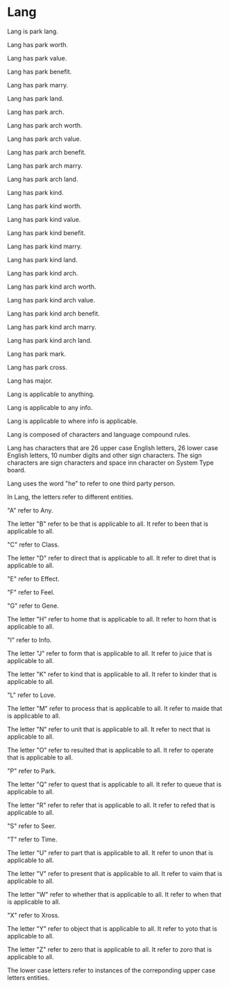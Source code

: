 # Lang

Lang is park lang.

Lang has park worth.

Lang has park value.

Lang has park benefit.

Lang has park marry.

Lang has park land.

Lang has park arch.

Lang has park arch worth.

Lang has park arch value.

Lang has park arch benefit.

Lang has park arch marry.

Lang has park arch land.

Lang has park kind.

Lang has park kind worth.

Lang has park kind value.

Lang has park kind benefit.

Lang has park kind marry.

Lang has park kind land.

Lang has park kind arch.

Lang has park kind arch worth.

Lang has park kind arch value.

Lang has park kind arch benefit.

Lang has park kind arch marry.

Lang has park kind arch land.

Lang has park mark.

Lang has park cross.

Lang has major.

Lang is applicable to anything.

Lang is applicable to any info.

Lang is applicable to where info is applicable.

Lang is composed of characters and language compound rules.

Lang has characters that are 26 upper case English letters, 26 lower case English letters, 10 number digits and other sign characters.
The sign characters are sign characters and space inn character on System Type board.

Lang uses the word "he" to refer to one third party person.

In Lang, the letters refer to different entities.

"A" refer to Any.

The letter "B" refer to be that is applicable to all.
It refer to been that is applicable to all.

"C" refer to Class.

The letter "D" refer to direct that is applicable to all.
It refer to diret that is applicable to all.

"E" refer to Effect.

"F" refer to Feel.

"G" refer to Gene.

The letter "H" refer to home that is applicable to all.
It refer to horn that is applicable to all.

"I" refer to Info.

The letter "J" refer to form that is applicable to all.
It refer to juice that is applicable to all.

The letter "K" refer to kind that is applicable to all.
It refer to kinder that is applicable to all.

"L" refer to Love.

The letter "M" refer to process that is applicable to all.
It refer to maide that is applicable to all.

The letter "N" refer to unit that is applicable to all.
It refer to nect that is applicable to all.

The letter "O" refer to resulted that is applicable to all.
It refer to operate that is applicable to all.

"P" refer to Park.

The letter "Q" refer to quest that is applicable to all.
It refer to queue that is applicable to all.

The letter "R" refer to refer that is applicable to all.
It refer to refed that is applicable to all.

"S" refer to Seer.

"T" refer to Time.

The letter "U" refer to part that is applicable to all.
It refer to unon that is applicable to all.

The letter "V" refer to present that is applicable to all.
It refer to vaim that is applicable to all.

The letter "W" refer to whether that is applicable to all.
It refer to when that is applicable to all.

"X" refer to Xross.

The letter "Y" refer to object that is applicable to all.
It refer to yoto that is applicable to all.

The letter "Z" refer to zero that is applicable to all.
It refer to zoro that is applicable to all.

The lower case letters refer to instances of the correponding upper case letters entities.